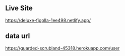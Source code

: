 ## Live Site 
https://deluxe-figolla-1ee498.netlify.app/

## data url 
https://guarded-scrubland-45318.herokuapp.com/user
